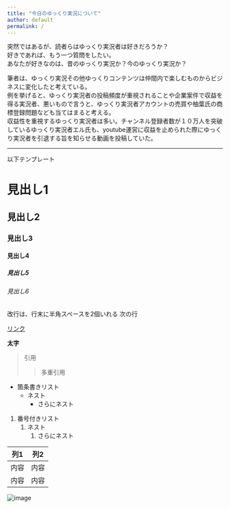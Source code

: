 ```yaml
---
title: "今日のゆっくり実況について"
author: default
permalink: /
---
```

突然ではあるが、読者らはゆっくり実況者は好きだろうか？  
好きであれば、もう一つ質問をしたい。  
あなたが好きなのは、昔のゆっくり実況か？今のゆっくり実況か？　　

筆者は、ゆっくり実況その他ゆっくりコンテンツは仲間内で楽しむものからビジネスに変化したと考えている。  
例を挙げると、ゆっくり実況者の投稿頻度が重視されることや企業案件で収益を得る実況者、悪いもので言うと、ゆっくり実況者アカウントの売買や柚葉氏の商標登録問題なども当てはまると考える。  
収益性を重視するゆっくり実況者は多い。チャンネル登録者数が１０万人を突破しているゆっくり実況者エル氏も、youtube運営に収益を止められた際にゆっくり実況者を引退する旨を知らせる動画を投稿していた。



---

以下テンプレート

# 見出し1
## 見出し2
### 見出し3
#### 見出し4
##### 見出し5
###### 見出し6

改行は、行末に半角スペースを2個いれる
次の行

[リンク](https://www.google.co.jp/)

**太字**

> 引用
>> 多重引用


- 箇条書きリスト
  - ネスト
    - さらにネスト


1. 番号付きリスト
   1. ネスト
      1. さらにネスト


| 列1  | 列2  |
|-----|-----|
| 内容  | 内容  |
| 内容  | 内容  |

![image](/GHPages_WebSite/assets/images/logo-150.png)
